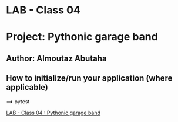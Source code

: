 # LAB - Class 04

# Project: Pythonic garage band

## Author: Almoutaz Abutaha

## How to initialize/run your application (where applicable)
==> pytest 

[LAB - Class 04 : Pythonic garage band](https://github.com/MutazAbutaha/pythonic-garage-band/tree/main)